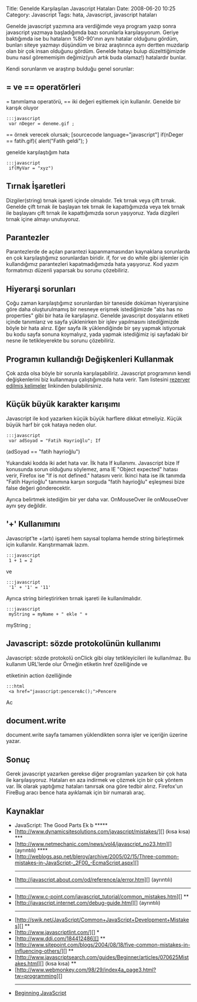 Title: Genelde Karşılaşılan Javascript Hataları
Date: 2008-06-20 10:25
Category: Javascript
Tags: hata, Javascript, javascript hataları

Genelde javascript yazımına ara verdiğimde veya program yazıp sonra
javascript yazmaya başladığımda bazı sorunlarla karşılaşıyorum. Geriye
baktığımda ise bu hataların %80-90'ının aynı hatalar olduğunu gördüm,
bunları siteye yazmayı düşündüm ve biraz araştırınca aynı dertten
muzdarip olan bir çok insan olduğunu gördüm. Genelde hatayı bulup
düzelttiğimizde bunu nasıl görememişim değimiz(yuh artık buda olamaz!)
hatalardır bunlar. <!--more-->

Kendi sorunlarım ve araştırıp bulduğu genel sorunlar:

## = ve == operatörleri

= tanımlama operatörü, == iki değeri eşitlemek için kullanılır. Genelde
bir karışık oluyor

	:::javascript
	 var nDeger = deneme.gif ;
 == örnek verecek olursak; [sourcecode language="javascript"] if(nDeger == fatih.gif){ alert("Fatih geldi"); }


genelde karşılaştığım hata

	:::javascript
	 if(MyVar = "xyz") 

## Tırnak İşaretleri

Dizgiler(string) tırnak işareti içinde olmalıdır. Tek tırnak veya çift
tırnak. Genelde çift tırnak ile başlayan tek tırnak ile kapattığımızda
veya tek tırnak ile başlayanı çift tırnak ile kapattığımızda sorun
yaşıyoruz. Yada dizgileri tırnak içine almayı unutuyoruz.

## Parantezler

Parantezlerde de açılan parantezi kapanmamasından kaynaklana sorunlarda
en çok karşılaştığımız sorunlardan biridir. if, for ve do while gibi
işlemler için kullandığımız parantezleri kapatmadığımızda hata
yaşıyoruz. Kod yazım formatımızı düzenli yaparsak bu sorunu çözebiliriz.

## Hiyerarşi sorunları

Çoğu zaman karşılaştığımız sorunlardan bir taneside doküman
hiyerarşisine göre daha oluşturulmamış bir nesneye erişmek istediğimizde
"abs has no properties" gibi bir hata ile karşılaşırız. Genelde
javascript dosyalarını <head> etiketi içinde tanımlarız ve sayfa
yüklenirken bir işlev yapılmasını istediğimizde böyle bir hata alırız.
Eğer sayfa ilk yüklendiğinde bir şey yapmak istiyorsak bu kodu sayfa
sonuna koymalıyız, yada yapmak istediğimiz işi sayfadaki bir nesne ile
tetikleyerekte bu sorunu çözebiliriz.

## Programın kullandığı Değişkenleri Kullanmak

Çok azda olsa böyle bir sorunla karşılaşabiliriz. Javascript programının
kendi değişkenlerini biz kullanmaya çalıştığımızda hata verir. Tam
listesini [rezerver edilmiş kelimeler][] linkinden bulabilirsiniz.

## Küçük büyük karakter karışımı

Javascript ile kod yazarken küçük büyük harflere dikkat etmeliyiz. Küçük
büyük harf bir çok hataya neden olur.

	:::javascript
	 var adSoyad = "Fatih Hayrioğlu"; If
(adSoyad == "fatih hayrioğlu") 

Yukarıdaki kodda iki adet hata var. İlk hata If kullanımı. Javascript
bize If konusunda sorun olduğunu söylemez, ama IE "Object expected"
hatası verir, Firefox ise "If is not defined." hatasını verir. İkinci
hata ise ilk tanımda "Fatih Hayrioğlu" tanımına karşın sorguda "fatih
hayrioğlu" eşleşmesi bize false değeri gönderecektir.

Ayrıca belirtmek istediğim bir yer daha var. OnMouseOver ile onMouseOver
aynı şey değildir.

## '+' Kullanımını

Javascript'te +(artı) işareti hem sayısal toplama hemde string
birleştirmek için kullanılır. Karıştırmamak lazım.

	:::javascript
	 1 + 1 = 2 

ve

	:::javascript
	 '1' + '1' = '11' 

Ayrıca string birleştirirken tırnak işareti ile kullanılmalıdır.

	:::javascript
	 myString = myName + " ekle " +
myString ; 

## Javascript: sözde protokolünün kullanımı

Javascript: sözde protokolü onClick gibi olay tetikleyicileri ile
kullanılmaz. Bu kullanım URL'lerde olur Örneğin <a> etiketin href
özelliğinde ve <form> etiketinin action özelliğinde

	:::html
	 <a href="javascript:pencereAc();">Pencere
Ac</a> 

## document.write

document.write sayfa tamamen yüklendikten sonra işler ve içeriğin
üzerine yazar.

## Sonuç

Gerek javascript yazarken gerekse diğer programları yazarken bir çok
hata ile karşılaşıyoruz. Hataları en aza indirmek ve çözmek için bir çok
yöntem var. İlk olarak yaptığımız hataları tanırsak ona göre tedbir
alırız. Firefox'un FireBug aracı bence hata ayıklamak için bir numaralı
araç.

## Kaynaklar

-   <span>JavaScript: The Good Parts Ek b ***** </span>
-   [http://www.dynamicsitesolutions.com/javascript/mistakes/][] (kısa
    kısa) ***
-   [http://www.netmechanic.com/news/vol4/javascript_no23.htm][]
    (ayrıntılı) ****
-   [http://weblogs.asp.net/bleroy/archive/2005/02/15/Three-common-mistakes-in-JavaScript-_2F00_-EcmaScript.aspx][]
    ***
-   [http://javascript.about.com/od/reference/a/error.htm][] (ayrıntılı)
    ***
-   [http://www.c-point.com/javascript_tutorial/common_mistakes.htm][]
    **
-   [http://javascript.internet.com/debug-guide.html][] (ayrıntılı)
    ****
-   [http://swik.net/JavaScript/Common+JavaScript+Development+Mistakes][]
    **
-   [http://www.javascriptlint.com/][] *
-   [http://www.ddj.com/184412486][] **
-   [http://www.sitepoint.com/blogs/2004/08/18/five-common-mistakes-in-influencing-others/][]
    **
-   [http://www.javascriptsearch.com/guides/Beginner/articles/070625Mistakes.html][]
    (kısa kısa) **
-   [http://www.webmonkey.com/98/29/index4a_page3.html?tw=programming][]
    ***
-   [Beginning JavaScript][]

</p>

  [rezerver edilmiş kelimeler]: http://javascript.about.com/library/blreserved.htm
    "rezerver edilmiş kelimeler"
  [http://www.dynamicsitesolutions.com/javascript/mistakes/]: http://www.dynamicsitesolutions.com/javascript/mistakes/
  [http://www.netmechanic.com/news/vol4/javascript_no23.htm]: http://www.netmechanic.com/news/vol4/javascript_no23.htm
  [http://weblogs.asp.net/bleroy/archive/2005/02/15/Three-common-mistakes-in-JavaScript-_2F00_-EcmaScript.aspx]: http://weblogs.asp.net/bleroy/archive/2005/02/15/Three-common-mistakes-in-JavaScript-_2F00_-EcmaScript.aspx
  [http://javascript.about.com/od/reference/a/error.htm]: http://javascript.about.com/od/reference/a/error.htm
  [http://www.c-point.com/javascript_tutorial/common_mistakes.htm]: http://www.c-point.com/javascript_tutorial/common_mistakes.htm
  [http://javascript.internet.com/debug-guide.html]: http://javascript.internet.com/debug-guide.html
  [http://swik.net/JavaScript/Common+JavaScript+Development+Mistakes]: http://swik.net/JavaScript/Common+JavaScript+Development+Mistakes
  [http://www.javascriptlint.com/]: http://www.javascriptlint.com/
  [http://www.ddj.com/184412486]: http://www.ddj.com/184412486
  [http://www.sitepoint.com/blogs/2004/08/18/five-common-mistakes-in-influencing-others/]: http://www.sitepoint.com/blogs/2004/08/18/five-common-mistakes-in-influencing-others/
  [http://www.javascriptsearch.com/guides/Beginner/articles/070625Mistakes.html]: http://www.javascriptsearch.com/guides/Beginner/articles/070625Mistakes.html
  [http://www.webmonkey.com/98/29/index4a_page3.html?tw=programming]: http://www.webmonkey.com/98/29/index4a_page3.html?tw=programming
  [Beginning JavaScript]: http://www.wrox.com/WileyCDA/WroxTitle/productCd-0764555871.html
    "Beginning JavaScript"
